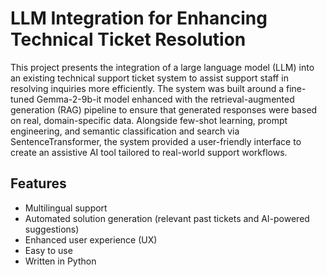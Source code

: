 # LLM Integration for Enhancing Technical Ticket Resolution

This project presents the integration of a large language model (LLM) into an existing technical support ticket system to assist support staff in resolving inquiries more efficiently. 
The system was built around a fine-tuned Gemma-2-9b-it model enhanced with the retrieval-augmented generation (RAG) pipeline to ensure that generated responses were based on real, domain-specific data. 
Alongside few-shot learning, prompt engineering, and semantic classification and search via SentenceTransformer, the system provided a user-friendly interface to create an assistive AI tool tailored to real-world support workflows.

## Features

- Multilingual support
- Automated solution generation (relevant past tickets and AI-powered suggestions)
- Enhanced user experience (UX)
- Easy to use
- Written in Python
